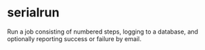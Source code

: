 # serialrun
Run a job consisting of numbered steps, logging to a database, and optionally reporting success or failure by email.
